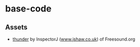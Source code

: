 # base-code

## Assets

* [thunder] by InspectorJ (www.jshaw.co.uk) of Freesound.org

[thunder]: https://freesound.org/people/InspectorJ/sounds/360328/ "Thunder, Very Close, Rain, A.wav"

